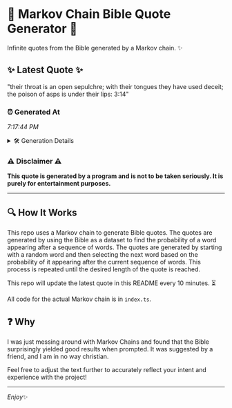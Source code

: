# 📖 Markov Chain Bible Quote Generator 📖

Infinite quotes from the Bible generated by a Markov chain. ✨

## ✨ Latest Quote ✨
"their throat is an open sepulchre; with their tongues they have used deceit; the poison of asps is under their lips: 3:14"

### ⏰ Generated At
*7:17:44 PM*

<details>
    <summary>🛠️ Generation Details</summary>
    <p>
        <strong>🌱 Seed:</strong> their<br>
        <strong>🔄 Iterations:</strong> 21<br>
        <strong>📜 Context History:</strong><br>[ their ]: throat<br>[ their, throat ]: is<br>[ their, throat, is ]: an<br>[ their, throat, is, an ]: open<br>[ their, throat, is, an, open ]: sepulchre;<br>[ their, throat, is, an, open, sepulchre; ]: with<br>[ throat, is, an, open, sepulchre;, with ]: their<br>[ is, an, open, sepulchre;, with, their ]: tongues<br>[ an, open, sepulchre;, with, their, tongues ]: they<br>[ open, sepulchre;, with, their, tongues, they ]: have<br>[ sepulchre;, with, their, tongues, they, have ]: used<br>[ with, their, tongues, they, have, used ]: deceit;<br>[ their, tongues, they, have, used, deceit; ]: the<br>[ tongues, they, have, used, deceit;, the ]: poison<br>[ they, have, used, deceit;, the, poison ]: of<br>[ have, used, deceit;, the, poison, of ]: asps<br>[ used, deceit;, the, poison, of, asps ]: is<br>[ deceit;, the, poison, of, asps, is ]: under<br>[ the, poison, of, asps, is, under ]: their<br>[ poison, of, asps, is, under, their ]: lips:<br>[ of, asps, is, under, their, lips: ]: 3:14<br>
    </p>
</details>

### ⚠️ Disclaimer ⚠️
**This quote is generated by a program and is not to be taken seriously. It is purely for entertainment purposes.**

---

## 🔍 How It Works

This repo uses a Markov chain to generate Bible quotes. The quotes are generated by using the Bible as a dataset to find the probability of a word appearing after a sequence of words. The quotes are generated by starting with a random word and then selecting the next word based on the probability of it appearing after the current sequence of words. This process is repeated until the desired length of the quote is reached.

This repo will update the latest quote in this README every 10 minutes. ⏳

All code for the actual Markov chain is in `index.ts`.

## ❓ Why

I was just messing around with Markov Chains and found that the Bible surprisingly yielded good results when prompted. 
It was suggested by a friend, and I am in no way christian.

Feel free to adjust the text further to accurately reflect your intent and experience with the project!

---

*Enjoy*✨
